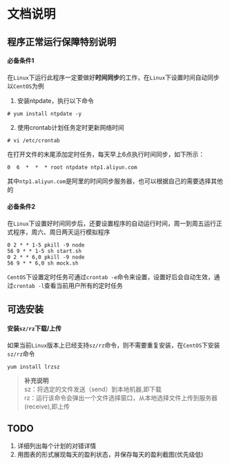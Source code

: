 文档说明
========

## 程序正常运行保障特别说明
#### 必备条件1
在`Linux`下运行此程序一定要做好**时间同步**的工作，在`Linux`下设置时间自动同步
以`CentOS`为例
1. 安装ntpdate，执行以下命令
```shell
# yum install ntpdate -y
```
2. 使用crontab计划任务定时更新网络时间
```shell
# vi /etc/crontab
```
在打开文件的末尾添加定时任务，每天早上6点执行时间同步，如下所示：
```shell
0  6  *  *  * root ntpdate ntp1.aliyun.com
```
 其中`ntp1.aliyun.com`是阿里的时间同步服务器，也可以根据自己的需要选择其他的
#### 必备条件2
在`Linux`下设置好时间同步后，还要设置程序的自动运行时间，周一到周五运行正式程序，周六、周日两天运行模拟程序
```shell
0 2 * * 1-5 pkill -9 node
56 9 * * 1-5 sh start.sh
0 2 * * 6,0 pkill -9 node
56 9 * * 6,0 sh mock.sh
```
`CentOS`下设置定时任务可通过`crontab -e`命令来设置，设置好后会自动生效，通过`crontab -l`查看当前用户所有的定时任务

## 可选安装
#### 安装`sz/rz`下载/上传
如果当前`Linux`版本上已经支持`sz/rz`命令，则不需要重复安装，在`CentOS`下安装`sz/rz`命令
```shell
yum install lrzsz
```
> **补充说明**   
> sz：将选定的文件发送（send）到本地机器,即下载  
> rz：运行该命令会弹出一个文件选择窗口，从本地选择文件上传到服务器(receive),即上传

## TODO

1. 详细列出每个计划的对错详情
2. 用图表的形式展现每天的盈利状态，并保存每天的盈利截图(优先级低)